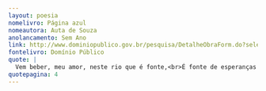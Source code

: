```yaml
---
layout: poesia
nomelivro: Página azul
nomeautora: Auta de Souza
anolancamento: Sem Ano
link: http://www.dominiopublico.gov.br/pesquisa/DetalheObraForm.do?select_action=&co_obra=81949
fontelivro: Domínio Público
quote: |
  Vem beber, meu amor, neste rio que é fonte,<br>É fonte de esperanças e lago de quimera...<br>Vem morar n’um país que não tem horizonte,<br>Onde não chora o Inverno e só há Primavera.
quotepagina: 4
---
```

